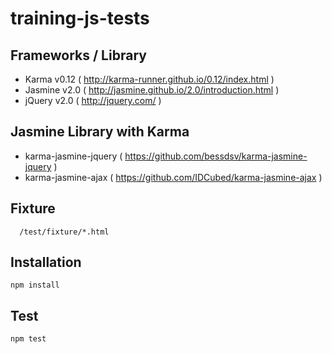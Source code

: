 training-js-tests
=================

## Frameworks / Library
- Karma v0.12 ( http://karma-runner.github.io/0.12/index.html )
- Jasmine v2.0 ( http://jasmine.github.io/2.0/introduction.html )
- jQuery v2.0 ( http://jquery.com/ )

## Jasmine Library with Karma
- karma-jasmine-jquery ( https://github.com/bessdsv/karma-jasmine-jquery )
- karma-jasmine-ajax ( https://github.com/IDCubed/karma-jasmine-ajax )

## Fixture
```
  /test/fixture/*.html
```

## Installation
```
npm install
```

## Test
```
npm test
```
